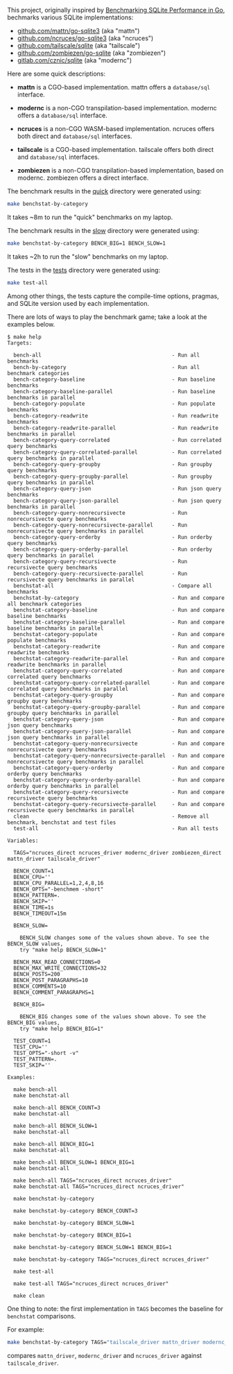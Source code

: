 This project, originally inspired by [Benchmarking SQLite Performance in Go](https://www.golang.dk/articles/benchmarking-sqlite-performance-in-go), bechmarks various SQLite implementations:

* [github.com/mattn/go-sqlite3](https://github.com/mattn/go-sqlite3) (aka "mattn")
* [github.com/ncruces/go-sqlite3](https://github.com/ncruces/go-sqlite3) (aka "ncruces")
* [github.com/tailscale/sqlite](https://github.com/tailscale/sqlite) (aka "tailscale")
*	[github.com/zombiezen/go-sqlite](https://github.com/zombiezen/go-sqlite) (aka "zombiezen")
*	[gitlab.com/cznic/sqlite](https://gitlab.com/cznic/sqlite) (aka "modernc")

Here are some quick descriptions:

* **mattn** is a CGO-based implementation. mattn offers a `database/sql` interface.

* **modernc** is a non-CGO transpilation-based implementation. modernc offers a `database/sql` interface.

* **ncruces** is a non-CGO WASM-based implementation. ncruces offers both direct and `database/sql` interfaces.

* **tailscale** is a CGO-based implementation. tailscale offers both direct and `database/sql` interfaces.

* **zombiezen** is a non-CGO transpilation-based implementation, based on modernc. zombiezen offers a direct interface.

The benchmark results in the [quick](./quick/) directory were generated using:

```sh
make benchstat-by-category
```

It takes ~8m to run the "quick" benchmarks on my laptop.

The benchmark results in the [slow](./slow/) directory were generated using:

```sh
make benchstat-by-category BENCH_BIG=1 BENCH_SLOW=1
```

It takes ~2h to run the "slow" benchmarks on my laptop.

The tests in the [tests](./tests/) directory were generated using:

```sh
make test-all
```

Among other things, the tests capture the compile-time options, pragmas, and SQLite version used by each implementation.

There are lots of ways to play the benchmark game; take a look at the examples below.

```
$ make help
Targets:

  bench-all                                          - Run all benchmarks
  bench-by-category                                  - Run all benchmark categories
  bench-category-baseline                            - Run baseline benchmarks
  bench-category-baseline-parallel                   - Run baseline benchmarks in parallel
  bench-category-populate                            - Run populate benchmarks
  bench-category-readwrite                           - Run readwrite benchmarks
  bench-category-readwrite-parallel                  - Run readwrite benchmarks in parallel
  bench-category-query-correlated                    - Run correlated query benchmarks
  bench-category-query-correlated-parallel           - Run correlated query benchmarks in parallel
  bench-category-query-groupby                       - Run groupby query benchmarks
  bench-category-query-groupby-parallel              - Run groupby query benchmarks in parallel
  bench-category-query-json                          - Run json query benchmarks
  bench-category-query-json-parallel                 - Run json query benchmarks in parallel
  bench-category-query-nonrecursivecte               - Run nonrecursivecte query benchmarks
  bench-category-query-nonrecursivecte-parallel      - Run nonrecursivecte query benchmarks in parallel
  bench-category-query-orderby                       - Run orderby query benchmarks
  bench-category-query-orderby-parallel              - Run orderby query benchmarks in parallel
  bench-category-query-recursivecte                  - Run recursivecte query benchmarks
  bench-category-query-recursivecte-parallel         - Run recursivecte query benchmarks in parallel
  benchstat-all                                      - Compare all benchmarks
  benchstat-by-category                              - Run and compare all benchmark categories
  benchstat-category-baseline                        - Run and compare baseline benchmarks
  benchstat-category-baseline-parallel               - Run and compare baseline benchmarks in parallel
  benchstat-category-populate                        - Run and compare populate benchmarks
  benchstat-category-readwrite                       - Run and compare readwrite benchmarks
  benchstat-category-readwrite-parallel              - Run and compare readwrite benchmarks in parallel
  benchstat-category-query-correlated                - Run and compare correlated query benchmarks
  benchstat-category-query-correlated-parallel       - Run and compare correlated query benchmarks in parallel
  benchstat-category-query-groupby                   - Run and compare groupby query benchmarks
  benchstat-category-query-groupby-parallel          - Run and compare groupby query benchmarks in parallel
  benchstat-category-query-json                      - Run and compare json query benchmarks
  benchstat-category-query-json-parallel             - Run and compare json query benchmarks in parallel
  benchstat-category-query-nonrecursivecte           - Run and compare nonrecursivecte query benchmarks
  benchstat-category-query-nonrecursivecte-parallel  - Run and compare nonrecursivecte query benchmarks in parallel
  benchstat-category-query-orderby                   - Run and compare orderby query benchmarks
  benchstat-category-query-orderby-parallel          - Run and compare orderby query benchmarks in parallel
  benchstat-category-query-recursivecte              - Run and compare recursivecte query benchmarks
  benchstat-category-query-recursivecte-parallel     - Run and compare recursivecte query benchmarks in parallel
  clean                                              - Remove all benchmark, benchstat and test files
  test-all                                           - Run all tests

Variables:

  TAGS="ncruces_direct ncruces_driver modernc_driver zombiezen_direct mattn_driver tailscale_driver"

  BENCH_COUNT=1
  BENCH_CPU=''
  BENCH_CPU_PARALLEL=1,2,4,8,16
  BENCH_OPTS="-benchmem -short"
  BENCH_PATTERN=.
  BENCH_SKIP=''
  BENCH_TIME=1s
  BENCH_TIMEOUT=15m

  BENCH_SLOW=

    BENCH_SLOW changes some of the values shown above. To see the BENCH_SLOW values,
    try "make help BENCH_SLOW=1"

  BENCH_MAX_READ_CONNECTIONS=0
  BENCH_MAX_WRITE_CONNECTIONS=32
  BENCH_POSTS=200
  BENCH_POST_PARAGRAPHS=10
  BENCH_COMMENTS=10
  BENCH_COMMENT_PARAGRAPHS=1

  BENCH_BIG=

    BENCH_BIG changes some of the values shown above. To see the BENCH_BIG values,
    try "make help BENCH_BIG=1"

  TEST_COUNT=1
  TEST_CPU=''
  TEST_OPTS="-short -v"
  TEST_PATTERN=.
  TEST_SKIP=''

Examples:

  make bench-all
  make benchstat-all

  make bench-all BENCH_COUNT=3
  make benchstat-all

  make bench-all BENCH_SLOW=1
  make benchstat-all

  make bench-all BENCH_BIG=1
  make benchstat-all

  make bench-all BENCH_SLOW=1 BENCH_BIG=1
  make benchstat-all

  make bench-all TAGS="ncruces_direct ncruces_driver"
  make benchstat-all TAGS="ncruces_direct ncruces_driver"

  make benchstat-by-category

  make benchstat-by-category BENCH_COUNT=3

  make benchstat-by-category BENCH_SLOW=1

  make benchstat-by-category BENCH_BIG=1

  make benchstat-by-category BENCH_SLOW=1 BENCH_BIG=1

  make benchstat-by-category TAGS="ncruces_direct ncruces_driver"

  make test-all

  make test-all TAGS="ncruces_direct ncruces_driver"

  make clean
```

One thing to note: the first implementation in `TAGS` becomes the baseline for `benchstat` comparisons.

For example:

```sh
make benchstat-by-category TAGS="tailscale_driver mattn_driver modernc_driver ncruces_driver"
```

compares `mattn_driver`, `modernc_driver` and `ncruces_driver` against `tailscale_driver`.
